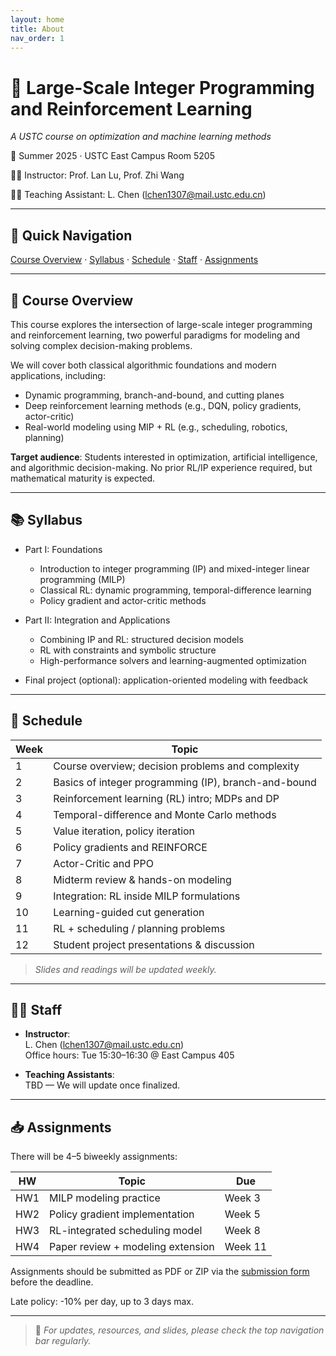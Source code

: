 ```yaml
---
layout: home
title: About
nav_order: 1
---
```



# 📘 Large-Scale Integer Programming and Reinforcement Learning  

*A USTC course on optimization and machine learning methods*

📍 Summer 2025 · USTC East Campus Room 5205  

👨‍🏫 Instructor: Prof. Lan Lu, Prof. Zhi Wang

🧑‍💻 Teaching Assistant: L. Chen (lchen1307@mail.ustc.edu.cn)


---

## 🔗 Quick Navigation

[Course Overview](#overview) · [Syllabus](#syllabus) · [Schedule](#schedule) · [Staff](#staff) · [Assignments](#assignments)

---

## 🧭 Course Overview <a id="overview"></a>

This course explores the intersection of large-scale integer programming and reinforcement learning, two powerful paradigms for modeling and solving complex decision-making problems.

We will cover both classical algorithmic foundations and modern applications, including:
- Dynamic programming, branch-and-bound, and cutting planes
- Deep reinforcement learning methods (e.g., DQN, policy gradients, actor-critic)
- Real-world modeling using MIP + RL (e.g., scheduling, robotics, planning)

**Target audience**: Students interested in optimization, artificial intelligence, and algorithmic decision-making. No prior RL/IP experience required, but mathematical maturity is expected.

---

## 📚 Syllabus <a id="syllabus"></a>

- Part I: Foundations
  - Introduction to integer programming (IP) and mixed-integer linear programming (MILP)
  - Classical RL: dynamic programming, temporal-difference learning
  - Policy gradient and actor-critic methods

- Part II: Integration and Applications
  - Combining IP and RL: structured decision models
  - RL with constraints and symbolic structure
  - High-performance solvers and learning-augmented optimization

- Final project (optional): application-oriented modeling with feedback

---

## 📆 Schedule <a id="schedule"></a>

| Week | Topic |
|------|-------|
| 1 | Course overview; decision problems and complexity |
| 2 | Basics of integer programming (IP), branch-and-bound |
| 3 | Reinforcement learning (RL) intro; MDPs and DP |
| 4 | Temporal-difference and Monte Carlo methods |
| 5 | Value iteration, policy iteration |
| 6 | Policy gradients and REINFORCE |
| 7 | Actor-Critic and PPO |
| 8 | Midterm review & hands-on modeling |
| 9 | Integration: RL inside MILP formulations |
| 10 | Learning-guided cut generation |
| 11 | RL + scheduling / planning problems |
| 12 | Student project presentations & discussion |

> *Slides and readings will be updated weekly.*

---

## 👨‍🏫 Staff <a id="staff"></a>

- **Instructor**:  
  L. Chen (lchen1307@mail.ustc.edu.cn)  
  Office hours: Tue 15:30–16:30 @ East Campus 405

- **Teaching Assistants**:  
  TBD — We will update once finalized.

---

## 📥 Assignments <a id="assignments"></a>

There will be 4–5 biweekly assignments:

| HW | Topic | Due |
|----|-------|-----|
| HW1 | MILP modeling practice | Week 3 |
| HW2 | Policy gradient implementation | Week 5 |
| HW3 | RL-integrated scheduling model | Week 8 |
| HW4 | Paper review + modeling extension | Week 11 |

Assignments should be submitted as PDF or ZIP via the [submission form](#) before the deadline.

Late policy: -10% per day, up to 3 days max.

---

> 📌 *For updates, resources, and slides, please check the top navigation bar regularly.*
